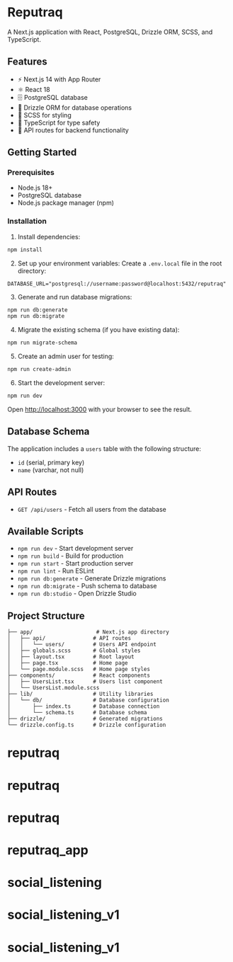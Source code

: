# Reputraq

A Next.js application with React, PostgreSQL, Drizzle ORM, SCSS, and TypeScript.

## Features

- ⚡ Next.js 14 with App Router
- ⚛️ React 18
- 🗄️ PostgreSQL database
- 🔧 Drizzle ORM for database operations
- 🎨 SCSS for styling
- 📘 TypeScript for type safety
- 🚀 API routes for backend functionality

## Getting Started

### Prerequisites

- Node.js 18+ 
- PostgreSQL database
- Node.js package manager (npm)

### Installation

1. Install dependencies:
```bash
npm install
```

2. Set up your environment variables:
Create a `.env.local` file in the root directory:
```env
DATABASE_URL="postgresql://username:password@localhost:5432/reputraq"
```

3. Generate and run database migrations:
```bash
npm run db:generate
npm run db:migrate
```

4. Migrate the existing schema (if you have existing data):
```bash
npm run migrate-schema
```

5. Create an admin user for testing:
```bash
npm run create-admin
```

6. Start the development server:
```bash
npm run dev
```

Open [http://localhost:3000](http://localhost:3000) with your browser to see the result.

## Database Schema

The application includes a `users` table with the following structure:
- `id` (serial, primary key)
- `name` (varchar, not null)

## API Routes

- `GET /api/users` - Fetch all users from the database

## Available Scripts

- `npm run dev` - Start development server
- `npm run build` - Build for production
- `npm run start` - Start production server
- `npm run lint` - Run ESLint
- `npm run db:generate` - Generate Drizzle migrations
- `npm run db:migrate` - Push schema to database
- `npm run db:studio` - Open Drizzle Studio

## Project Structure

```
├── app/                    # Next.js app directory
│   ├── api/               # API routes
│   │   └── users/         # Users API endpoint
│   ├── globals.scss       # Global styles
│   ├── layout.tsx         # Root layout
│   ├── page.tsx           # Home page
│   └── page.module.scss   # Home page styles
├── components/            # React components
│   ├── UsersList.tsx      # Users list component
│   └── UsersList.module.scss
├── lib/                   # Utility libraries
│   └── db/                # Database configuration
│       ├── index.ts       # Database connection
│       └── schema.ts      # Database schema
├── drizzle/               # Generated migrations
└── drizzle.config.ts      # Drizzle configuration
```
# reputraq
# reputraq
# reputraq
# reputraq_app
# social_listening
# social_listening_v1
# social_listening_v1
